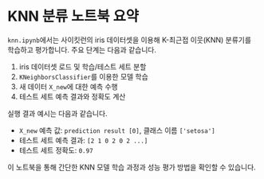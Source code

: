 # KNN 분류 노트북 요약

`knn.ipynb`에서는 사이킷런의 iris 데이터셋을 이용해 K-최근접 이웃(KNN) 분류기를 학습하고 평가합니다. 주요 단계는 다음과 같습니다.

1. iris 데이터셋 로드 및 학습/테스트 세트 분할
2. `KNeighborsClassifier`를 이용한 모델 학습
3. 새 데이터 `X_new`에 대한 예측 수행
4. 테스트 세트 예측 결과와 정확도 계산

실행 결과 예시는 다음과 같습니다.

- `X_new` 예측 값: `prediction result [0]`, 클래스 이름 `['setosa']`
- 테스트 세트 예측 결과: `[2 1 0 2 0 2 ...]`
- 테스트 세트 정확도: `0.97`

이 노트북을 통해 간단한 KNN 모델 학습 과정과 성능 평가 방법을 확인할 수 있습니다.
